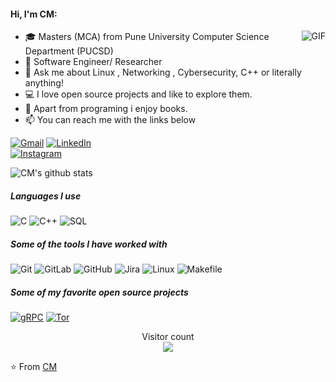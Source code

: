 
#### Hi, I'm CM:
  <img align="right" alt="GIF" src="https://i.pinimg.com/originals/e4/26/70/e426702edf874b181aced1e2fa5c6cde.gif" />

- 🎓 Masters (MCA) from Pune University Computer Science Department (PUCSD)
- :test_tube: Software Engineer/ Researcher 
- :speech_balloon: Ask me about Linux , Networking , Cybersecurity, C++ or literally anything!
- :computer: I love open source projects and like to explore them.
- :book: Apart from programing i enjoy books.
- :mailbox: You can reach me with the links below

[![Gmail](https://img.shields.io/badge/-GMAIL-D14836?style=for-the-badge&logo=gmail&logoColor=white)](mailto:cmjagtap1@gmail.com)
[![LinkedIn](https://img.shields.io/badge/-LINKEDIN-0077B5?style=for-the-badge&logo=linkedin&logoColor=white)](https://www.linkedin.com/in/chandramohan-jagtap)  
[![Instagram](https://img.shields.io/badge/Instagram-%23E4405F.svg?&style=for-the-badge&logo=instagram&logoColor=white)]()

![CM's github stats](https://github-readme-stats.vercel.app/api?username=cmjagtap&count_private=true)

##### Languages I use

![C](https://img.shields.io/badge/C-%2300599C.svg?&style=for-the-badge&logo=C&logoColor=white")
![C++](https://img.shields.io/badge/C++-%2300599C.svg?&style=for-the-badge&logo=C++&logoColor=white")
![SQL](https://img.shields.io/badge/SQLite-%23003B57.svg?&style=for-the-badge&logo=SQLite&logoColor=white")

##### Some of the tools I have worked with

![Git](https://img.shields.io/badge/-Git-222222?style=flat&logo=git&logoColor=F05032)
 ![GitLab](https://img.shields.io/badge/-GitLab-FCA121?style=flat&logo=gitlab&link=https://github.com/cmjagtap)
![GitHub](https://img.shields.io/badge/-GitHub-222222?style=flat&logo=github&logoColor=181717)
![Jira](https://img.shields.io/badge/-Jira-222222?style=flat&logo=jira-software&logoColor=white&logoColor=0052CC)
![Linux](https://img.shields.io/badge/-Linux-222222?style=flat&logo=linux&logoColor=FCC624)
![Makefile](https://img.shields.io/badge/Makefile-.-brightgreen)


##### Some of my favorite open source projects

[![gRPC](https://img.shields.io/badge/-gRPC-444444?style=flat&logoColor=175DDC)](https://github.com/grpc/grpc)
[![Tor](https://img.shields.io/badge/-Tor-444444?style=flat&logo=tor&logoColor=7E4798)](https://www.torproject.org/)

<p align="center"> 
  Visitor count<br>
  <img src="https://profile-counter.glitch.me/cmjagtap/count.svg" />
</p>


⭐️ From [CM](https://github.com/cmjagtap)
